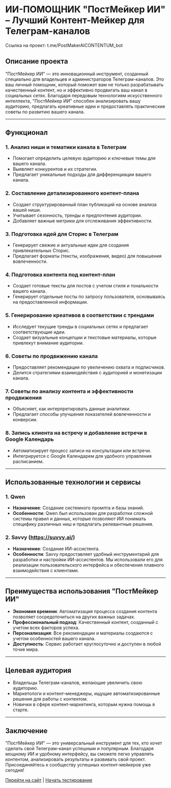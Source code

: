 # ИИ-ПОМОЩНИК "ПостМейкер ИИ" – Лучший Контент-Мейкер для Телеграм-каналов

Ссылка на проект: t.me/PostMakerAICONTENTUM_bot 

## Описание проекта

"ПостМейкер ИИ" — это инновационный инструмент, созданный специально для владельцев и администраторов Телеграм-каналов. Это ваш личный помощник, который поможет вам не только разрабатывать качественный контент, но и эффективно продвигать ваш канал в социальных сетях. Благодаря передовым технологиям искусственного интеллекта, "ПостМейкер ИИ" способен анализировать вашу аудиторию, предлагать креативные идеи и предоставлять практические советы по развитию вашего канала.

---

## Функционал

### 1. **Анализ ниши и тематики канала в Телеграм**
   - Помогает определить целевую аудиторию и ключевые темы для вашего канала.
   - Выявляет конкурентов и их стратегии.
   - Предлагает уникальные подходы для дифференциации вашего канала.

### 2. **Составление детализированного контент-плана**
   - Создает структурированный план публикаций на основе анализа вашей ниши.
   - Учитывает сезонность, тренды и предпочтения аудитории.
   - Добавляет важные метрики для отслеживания эффективности.

### 3. **Подготовка идей для Сторис в Телеграм**
   - Генерирует свежие и актуальные идеи для создания привлекательных Сторис.
   - Предлагает форматы (тексты, изображения, видео) для повышения вовлеченности.

### 4. **Подготовка контента под контент-план**
   - Создает готовые тексты для постов с учетом стиля и тональности вашего канала.
   - Генерирует отдельные посты по запросу пользователя, основываясь на предоставленной информации.

### 5. **Генерирование креативов в соответствии с трендами**
   - Исследует текущие тренды в социальных сетях и предлагает соответствующие идеи.
   - Создает визуальные концепции и текстовые материалы, которые привлекут внимание аудитории.

### 6. **Советы по продвижению канала**
   - Предоставляет рекомендации по увеличению охвата и подписчиков.
   - Делится стратегиями взаимодействия с аудиторией и монетизации канала.

### 7. **Советы по анализу контента и эффективности продвижения**
   - Объясняет, как интерпретировать данные аналитики.
   - Предлагает способы улучшения показателей вовлеченности и конверсии.

### 8. **Запись клиента на встречу и добавление встречи в Google Календарь**
   - Автоматизирует процесс записи на консультации или встречи.
   - Интегрируется с Google Календарем для удобного управления расписанием.

---

## Использованные технологии и сервисы

### 1. **Qwen**
   - **Назначение**: Создание системного промпта и базы знаний.
   - **Особенности**: Qwen был использован для разработки сложной системы правил и данных, которые позволяют ИИ понимать специфику различных ниш и предлагать релевантные решения.

### 2. **Savvy (https://suvvy.ai/)**
   - **Назначение**: Создание ИИ-ассистента.
   - **Особенности**: Savvy предоставляет удобный инструментарий для разработки и настройки ИИ-ассистентов. Мы использовали его для реализации пользовательского интерфейса и обеспечения плавного взаимодействия с клиентами.

---

## Преимущества использования "ПостМейкер ИИ"

- **Экономия времени**: Автоматизация процесса создания контента позволяет сосредоточиться на других важных задачах.
- **Профессиональный подход**: Качественный контент, созданный с учетом всех факторов успеха.
- **Персонализация**: Все рекомендации и материалы создаются с учетом особенностей вашего канала.
- **Доступность**: Сервис работает круглосуточно и доступен в любой точке мира.

---

## Целевая аудитория

- Владельцы Телеграм-каналов, желающие увеличить свою аудиторию.
- Маркетологи и контент-менеджеры, ищущие автоматизированные решения для работы с контентом.
- Новички в сфере контент-маркетинга, которым нужна помощь в старте.

---

## Заключение

"ПостМейкер ИИ" — это универсальный инструмент для тех, кто хочет сделать свой Телеграм-канал успешным и популярным. Благодаря мощному ИИ и удобному интерфейсу, вы сможете легко управлять контентом, анализировать результаты и развивать свой проект. Присоединяйтесь к сообществу успешных контент-мейкеров уже сегодня! 

[Перейти на сайт](#) | [Начать тестирование](#)
